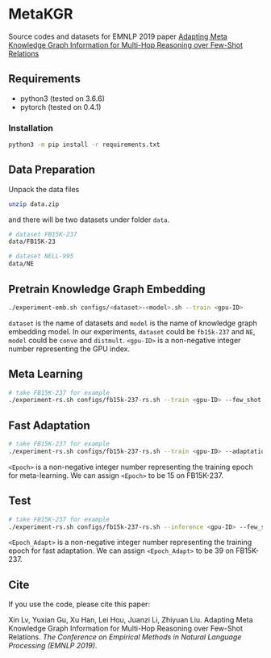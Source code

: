 # MetaKGR

Source codes and datasets for EMNLP 2019 paper [Adapting Meta Knowledge Graph Information for Multi-Hop Reasoning over Few-Shot Relations](https://arxiv.org/pdf/1908.11513.pdf)

## Requirements

- python3 (tested on 3.6.6)
- pytorch (tested on 0.4.1)

### Installation

``` bash
python3 -m pip install -r requirements.txt
```

## Data Preparation

Unpack the data files

``` bash
unzip data.zip
```

and there will be two datasets under folder `data`.

``` bash
# dataset FB15K-237
data/FB15K-23

# dataset NELL-995
data/NE
```

## Pretrain Knowledge Graph Embedding

``` bash
./experiment-emb.sh configs/<dataset>-<model>.sh --train <gpu-ID>
```

`dataset` is the name of datasets and `model` is the name of knowledge graph embedding model. In our experiments, `dataset` could be `fb15k-237` and `NE`, `model` could be `conve` and `distmult`. `<gpu-ID>` is a non-negative integer number representing the GPU index.

## Meta Learning

``` bash
# take FB15K-237 for example
./experiment-rs.sh configs/fb15k-237-rs.sh --train <gpu-ID> --few_shot
```

## Fast Adaptation

``` bash
# take FB15K-237 for example
./experiment-rs.sh configs/fb15k-237-rs.sh --train <gpu-ID> --adaptation --checkpoint_path model/FB15K-237-point.rs.conve-xavier-n/a-200-200-3-0.001-0.3-0.1-0.5-400-0.02/checkpoint-<Epoch>.tar
```

`<Epoch>` is a non-negative integer number representing the training epoch for meta-learning. We can assign `<Epoch>` to be 15 on FB15K-237.

## Test

``` bash
# take FB15K-237 for example
./experiment-rs.sh configs/fb15k-237-rs.sh --inference <gpu-ID> --few_shot --checkpoint_path model/FB15K-237-point.rs.conve-xavier-n/a-200-200-3-0.001-0.3-0.1-0.5-400-0.02/checkpoint-<Epoch_Adapt>-[relation].tar
```

`<Epoch_Adapt>` is a non-negative integer number representing the training epoch for fast adaptation. We can assign `<Epoch_Adapt>` to be 39 on FB15K-237.

## Cite 

If you use the code, please cite this paper:

Xin Lv, Yuxian Gu, Xu Han, Lei Hou, Juanzi Li, Zhiyuan Liu. Adapting Meta Knowledge Graph Information for Multi-Hop Reasoning over Few-Shot Relations. *The Conference on Empirical Methods in Natural Language Processing (EMNLP 2019)*.
